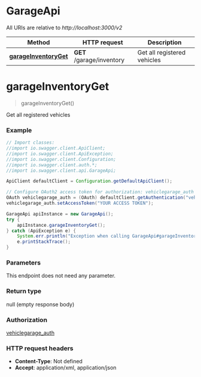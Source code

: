 # GarageApi

All URIs are relative to *http://localhost:3000/v2*

Method | HTTP request | Description
------------- | ------------- | -------------
[**garageInventoryGet**](GarageApi.md#garageInventoryGet) | **GET** /garage/inventory | Get all registered vehicles


<a name="garageInventoryGet"></a>
# **garageInventoryGet**
> garageInventoryGet()

Get all registered vehicles



### Example
```java
// Import classes:
//import io.swagger.client.ApiClient;
//import io.swagger.client.ApiException;
//import io.swagger.client.Configuration;
//import io.swagger.client.auth.*;
//import io.swagger.client.api.GarageApi;

ApiClient defaultClient = Configuration.getDefaultApiClient();

// Configure OAuth2 access token for authorization: vehiclegarage_auth
OAuth vehiclegarage_auth = (OAuth) defaultClient.getAuthentication("vehiclegarage_auth");
vehiclegarage_auth.setAccessToken("YOUR ACCESS TOKEN");

GarageApi apiInstance = new GarageApi();
try {
    apiInstance.garageInventoryGet();
} catch (ApiException e) {
    System.err.println("Exception when calling GarageApi#garageInventoryGet");
    e.printStackTrace();
}
```

### Parameters
This endpoint does not need any parameter.

### Return type

null (empty response body)

### Authorization

[vehiclegarage_auth](../README.md#vehiclegarage_auth)

### HTTP request headers

 - **Content-Type**: Not defined
 - **Accept**: application/xml, application/json

